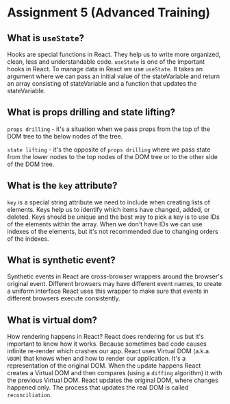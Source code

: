 # Assignment 5 (Advanced Training)

## What is `useState`?

Hooks are special functions in React. They help us to write more organized, clean, less and understandable code. `useState` is one of the important hooks in React. To manage data in React we use `useState`. It takes an argument where we can pass an initial value of the stateVariable and return an array consisting of stateVariable and a function that updates the stateVariable.

## What is props drilling and state lifting?

`props drilling` - it's a situation when we pass props from the top of the DOM tree to the below nodes of the tree.

`state lifting` - it's the opposite of `props drilling` where we pass state from the lower nodes to the top nodes of the DOM tree or to the other side of the DOM tree.

## What is the `key` attribute?

`key` is a special string attribute we need to include when creating lists of elements. Keys help us to identify which items have changed, added, or deleted. Keys should be unique and the best way to pick a key is to use IDs of the elements within the array. When we don't have IDs we can use indexes of the elements, but it's not recommended due to changing orders of the indexes.

## What is synthetic event?

Synthetic events in React are cross-browser wrappers around the browser's original event. Different browsers may have different event names, to create a uniform interface React uses this wrapper to make sure that events in different browsers execute consistently.

## What is virtual dom?

How rendering happens in React? React does rendering for us but it's important to know how it works. Because sometimes bad code causes infinite re-render which crashes our app. React uses Virtual DOM (a.k.a. `VDOM`) that knows when and how to render our application. It's a representation of the original DOM. When the update happens React creates a Virtual DOM and then compares (using a `diffing` algorithm) it with the previous Virtual DOM. React updates the original DOM, where changes happened only. The process that updates the real DOM is called `reconciliation`.
